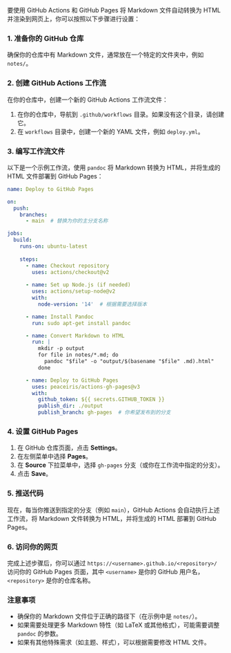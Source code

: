 要使用 GitHub Actions 和 GitHub Pages 将 Markdown 文件自动转换为 HTML 并渲染到网页上，你可以按照以下步骤进行设置：

### 1. **准备你的 GitHub 仓库**

确保你的仓库中有 Markdown 文件，通常放在一个特定的文件夹中，例如 `notes/`。

### 2. **创建 GitHub Actions 工作流**

在你的仓库中，创建一个新的 GitHub Actions 工作流文件：

1. 在你的仓库中，导航到 `.github/workflows` 目录。如果没有这个目录，请创建它。
2. 在 `workflows` 目录中，创建一个新的 YAML 文件，例如 `deploy.yml`。

### 3. **编写工作流文件**

以下是一个示例工作流，使用 `pandoc` 将 Markdown 转换为 HTML，并将生成的 HTML 文件部署到 GitHub Pages：

```yaml
name: Deploy to GitHub Pages

on:
  push:
    branches:
      - main  # 替换为你的主分支名称

jobs:
  build:
    runs-on: ubuntu-latest
    
    steps:
      - name: Checkout repository
        uses: actions/checkout@v2
        
      - name: Set up Node.js (if needed)
        uses: actions/setup-node@v2
        with:
          node-version: '14'  # 根据需要选择版本

      - name: Install Pandoc
        run: sudo apt-get install pandoc

      - name: Convert Markdown to HTML
        run: |
          mkdir -p output
          for file in notes/*.md; do
            pandoc "$file" -o "output/$(basename "$file" .md).html"
          done

      - name: Deploy to GitHub Pages
        uses: peaceiris/actions-gh-pages@v3
        with:
          github_token: ${{ secrets.GITHUB_TOKEN }}
          publish_dir: ./output
          publish_branch: gh-pages  # 你希望发布到的分支
```

### 4. **设置 GitHub Pages**

1. 在 GitHub 仓库页面，点击 **Settings**。
2. 在左侧菜单中选择 **Pages**。
3. 在 **Source** 下拉菜单中，选择 `gh-pages` 分支（或你在工作流中指定的分支）。
4. 点击 **Save**。

### 5. **推送代码**

现在，每当你推送到指定的分支（例如 `main`），GitHub Actions 会自动执行上述工作流，将 Markdown 文件转换为 HTML，并将生成的 HTML 部署到 GitHub Pages。

### 6. **访问你的网页**

完成上述步骤后，你可以通过 `https://<username>.github.io/<repository>/` 访问你的 GitHub Pages 页面，其中 `<username>` 是你的 GitHub 用户名，`<repository>` 是你的仓库名称。

### 注意事项

- 确保你的 Markdown 文件位于正确的路径下（在示例中是 `notes/`）。
- 如果需要处理更多 Markdown 特性（如 LaTeX 或其他格式），可能需要调整 `pandoc` 的参数。
- 如果有其他特殊需求（如主题、样式），可以根据需要修改 HTML 文件。
